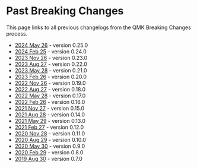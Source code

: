 # Past Breaking Changes

This page links to all previous changelogs from the QMK Breaking Changes process.

* [2024 May 26](ChangeLog/20240526.md) - version 0.25.0
* [2024 Feb 25](ChangeLog/20240225.md) - version 0.24.0
* [2023 Nov 26](ChangeLog/20231126.md) - version 0.23.0
* [2023 Aug 27](ChangeLog/20230827.md) - version 0.22.0
* [2023 May 28](ChangeLog/20230528.md) - version 0.21.0
* [2023 Feb 26](ChangeLog/20230226.md) - version 0.20.0
* [2022 Nov 26](ChangeLog/20221126.md) - version 0.19.0
* [2022 Aug 27](ChangeLog/20220827.md) - version 0.18.0
* [2022 May 28](ChangeLog/20220528.md) - version 0.17.0
* [2022 Feb 26](ChangeLog/20220226.md) - version 0.16.0
* [2021 Nov 27](ChangeLog/20211127.md) - version 0.15.0
* [2021 Aug 28](ChangeLog/20210828.md) - version 0.14.0
* [2021 May 29](ChangeLog/20210529.md) - version 0.13.0
* [2021 Feb 27](ChangeLog/20210227.md) - version 0.12.0
* [2020 Nov 28](ChangeLog/20201128.md) - version 0.11.0
* [2020 Aug 29](ChangeLog/20200829.md) - version 0.10.0
* [2020 May 30](ChangeLog/20200530.md) - version 0.9.0
* [2020 Feb 29](ChangeLog/20200229.md) - version 0.8.0
* [2019 Aug 30](ChangeLog/20190830.md) - version 0.7.0
